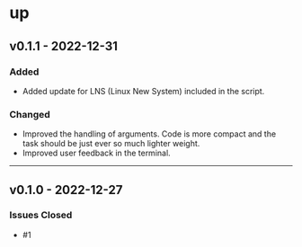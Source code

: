 # up

## v0.1.1 - 2022-12-31

### Added

- Added update for LNS (Linux New System) included in the script.

### Changed

- Improved the handling of arguments. Code is more compact and the task should be just ever so much lighter weight.
- Improved user feedback in the terminal.

---

## v0.1.0 - 2022-12-27

### Issues Closed

- #1

